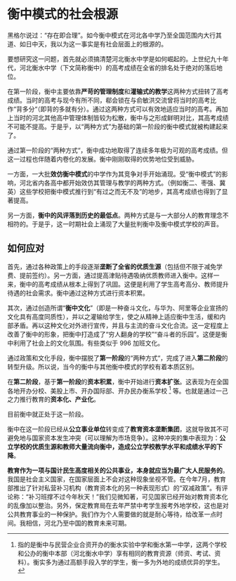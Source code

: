 ﻿# 衡中模式的社会根源

黑格尔说过：“存在即合理”。如今衡中模式在河北各中学乃至全国范围内大行其道、如日中天，我以为这一事实是有社会层面上的根源的。

要想研究这一问题，首先就必须搞清楚河北衡水中学是如何崛起的。上世纪九十年代，河北衡水中学（下文简称衡中）的高考成绩在全省的排名处于绝对的落后地位。

在第一阶段，衡中主要依靠**严苛的管理制度**和**灌输式的教学**这两种方式扭转了高考成绩。当时的高考与现今有所不同，郗会锁在与俞敏洪交流曾将当时的高考比作“背多分“（即背的多就有分）。通过这两种方式可以有效地适应当时的高考。再加上当时的河北其他高中管理体制皆较为松散，衡中与之形成鲜明对比，其高考成绩不可能不提高。于是乎，以“两种方式”为基础的第一阶段的衡中模式就被构建起来了。

通过第一阶段的“两种方式“，衡中成功地取得了连续多年极为可观的高考成绩。但这一过程也伴随着内卷化的发展。衡中刚刚取得的优势地位受到威胁。

一方面，一大批**效仿衡中模式**的中学作为其竞争对手开始涌现。受“衡中模式”的影响，河北省内各高中都开始效仿其管理与教学的两种方式。（例如衡二、枣强、冀英）这些学校把衡中模式推行到“有过之而无不及”的地步，其高考成绩也得到了显著提高。

另一方面，**衡中的风评落到历史的最低点**。两种方式是与一大部分人的教育理念不相符的。于是乎，这一时期社会上涌现了大量批判衡中及衡中模式学校的声音。

## 如何应对

首先，通过各种政策上的手段逐渐**垄断了全省的优质生源**（包括但不限于减免学费、提前签约）。另一方面，通过提高津贴待遇吸纳优质教师进入衡中。这样一来，衡中的高考成绩从根本上得到了巩固。这便是利用了学生高考高分、教师提升待遇的社会需求。衡中通过这种方式进行资本积累。

其次，通过创造所谓“**衡中文化**”（即是一种奋斗文化，与华为、阿里等企业宣扬的文化具有高度同质性），并以之灌输给学生，使之从精神上适应衡中生活，缓和内部矛盾。再以这种文化对外进行宣传，并且与主流的奋斗文化合流。这一定程度上改善了衡中的形象，把衡中打造成了“穷人翻身的学校”“奋斗者的乐园”。这便是衡中利用了社会上的文化氛围。有些类似于 996 加班文化。

通过政策和文化手段，衡中摆脱了**第一阶段**的“两种方式“，完成了进入**第二阶段**的转型升级。所以说，当今的衡中与其他衡中模式的学校有着本质区别。

在**第二阶段**，基于**第一阶段**的**资本积累**，衡中开始进行**资本扩张**。这表现为在全国各地开办分校、美股上市、开办国际部、开办民办衡系学校 [^1] 等。也就是通过一己之力推行教育的**资本化、产业化**。

目前衡中就正处于这一阶段。

衡中在这一阶段已经从**公立事业单位**转变成了**教育资本垄断集团**，这就导致其不可避免地与国家资本发生冲突（可以理解为市场竞争）。这种冲突的集中表现为：**公立学校的优质生源和教师大量流向衡中，造成公立学校教学水平和成绩水平的下降**。

**教育作为一项与国计民生高度相关的公共事业，本身就应当为最广大人民服务的**。我国是社会主义国家，在国家层面上不会对这种现象坐视不管。在今年7月，教育部推出了针对私营补习机构（教育资本化的另一种表现形式）的“双减政策”。有评论称：“补习班撑不过今年秋天！”我们见微知著，可见国家已经开始对教育资本化的乱像加以整治。另外，保定教育局在去年严禁中考学生报考外地学校，这也是对公共教育事业的一种保护。我们作为个人需要做的就是耐心等待，给改革一点时间。我相信，河北乃至中国的教育未来可期。

[^1]: 指的是衡中与民营企业合资开办的衡水实验中学和衡水第一中学，这两个学校和公办的衡中本部（河北衡水中学）享有相同的教育资源（师资、考试、资料）。衡实多为通过高额手段入学的学生，衡一多为外地的成绩优异的学生。
